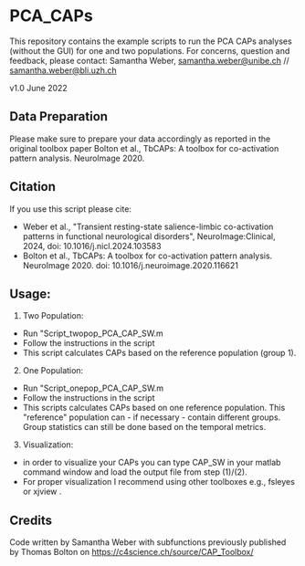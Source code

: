 # PCA_CAPs

 This repository contains the example scripts to run the PCA CAPs analyses (without the GUI) for one and two populations.
 For concerns, question and feedback, please contact: Samantha Weber, samantha.weber@unibe.ch // samantha.weber@bli.uzh.ch

 v1.0 June 2022

## Data Preparation
 Please make sure to prepare your data accordingly as reported in the original toolbox paper Bolton et al., TbCAPs: A toolbox for co-activation pattern analysis. NeuroImage 2020.

## Citation

 If you use this script please cite:  
- Weber et al., "Transient resting-state salience-limbic co-activation patterns in functional neurological disorders", NeuroImage:Clinical, 2024, doi: 10.1016/j.nicl.2024.103583
- Bolton et al., TbCAPs: A toolbox for co-activation pattern analysis. NeuroImage 2020. doi: 10.1016/j.neuroimage.2020.116621 

## Usage: 

1. Two Population: 
- Run "Script_twopop_PCA_CAP_SW.m
- Follow the instructions in the script
- This script calculates CAPs based on the reference population (group 1). 

2. One Population: 
- Run "Script_onepop_PCA_CAP_SW.m
- Follow the instructions in the script
- This scripts calculates CAPs based on one reference population. This "reference" population can - if necessary - contain different groups. Group statistics can still be done based on the temporal metrics. 

3. Visualization: 
- in order to visualize your CAPs you can type CAP_SW in your matlab command window and load the output file from step (1)/(2).
- For proper visualization I recommend using other toolboxes e.g., fsleyes or xjview .

## Credits

Code written by Samantha Weber with subfunctions previously published by Thomas Bolton on https://c4science.ch/source/CAP_Toolbox/
